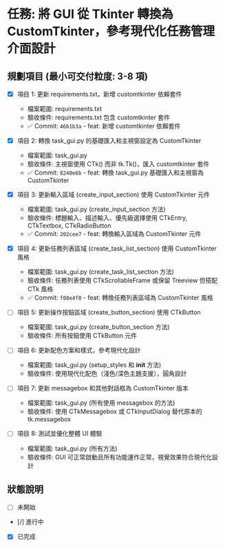 # 任務: 將 GUI 從 Tkinter 轉換為 CustomTkinter，參考現代化任務管理介面設計

## 規劃項目 (最小可交付粒度: 3-8 項)

- [x] 項目 1: 更新 requirements.txt，新增 customtkinter 依賴套件
  - 檔案範圍: requirements.txt
  - 驗收條件: requirements.txt 包含 customtkinter 套件
  - ✅ Commit: `46b1b3a` - feat: 新增 customtkinter 依賴套件

- [x] 項目 2: 轉換 task_gui.py 的基礎匯入和主視窗設定為 CustomTkinter
  - 檔案範圍: task_gui.py
  - 驗收條件: 主視窗使用 CTk() 而非 tk.Tk()，匯入 customtkinter 套件
  - ✅ Commit: `8240e6b` - feat: 轉換 task_gui.py 基礎匯入和主視窗為 CustomTkinter

- [x] 項目 3: 更新輸入區域 (create_input_section) 使用 CustomTkinter 元件
  - 檔案範圍: task_gui.py (create_input_section 方法)
  - 驗收條件: 標題輸入、描述輸入、優先級選擇使用 CTkEntry, CTkTextbox, CTkRadioButton
  - ✅ Commit: `202cee7` - feat: 轉換輸入區域為 CustomTkinter 元件

- [x] 項目 4: 更新任務列表區域 (create_task_list_section) 使用 CustomTkinter 風格
  - 檔案範圍: task_gui.py (create_task_list_section 方法)
  - 驗收條件: 任務列表使用 CTkScrollableFrame 或保留 Treeview 但搭配 CTk 風格
  - ✅ Commit: `f08e4f0` - feat: 轉換任務列表區域為 CustomTkinter 風格

- [ ] 項目 5: 更新操作按鈕區域 (create_button_section) 使用 CTkButton
  - 檔案範圍: task_gui.py (create_button_section 方法)
  - 驗收條件: 所有按鈕使用 CTkButton 元件

- [ ] 項目 6: 更新配色方案和樣式，參考現代化設計
  - 檔案範圍: task_gui.py (setup_styles 和 __init__ 方法)
  - 驗收條件: 使用現代化配色（淺色/深色主題支援），圓角設計

- [ ] 項目 7: 更新 messagebox 和其他對話框為 CustomTkinter 版本
  - 檔案範圍: task_gui.py (所有使用 messagebox 的方法)
  - 驗收條件: 使用 CTkMessagebox 或 CTkInputDialog 替代原本的 tk.messagebox

- [ ] 項目 8: 測試並優化整體 UI 體驗
  - 檔案範圍: task_gui.py (所有方法)
  - 驗收條件: GUI 可正常啟動且所有功能運作正常，視覺效果符合現代化設計

## 狀態說明
- [ ] 未開始
- [/] 進行中
- [x] 已完成
